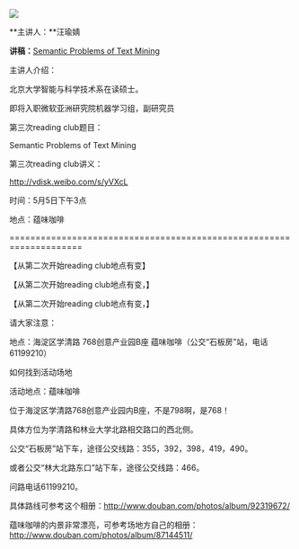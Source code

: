![](http://www.swarmagents.cn/files/201303120030_clouds.png)

**主讲人：**汪瑜婧 

**讲稿：**[Semantic Problems of Text Mining](http://www.swarmagents.cn/swarma/download.php?id=623)

主讲人介绍：

北京大学智能与科学技术系在读硕士。

即将入职微软亚洲研究院机器学习组，副研究员

第三次reading club题目：

Semantic Problems of Text Mining

第三次reading club讲义：

http://vdisk.weibo.com/s/yVXcL

时间：5月5日下午3点

地点：蕴味咖啡

====================================================================

【从第二次开始reading club地点有变】

【从第二次开始reading club地点有变，】

【从第二次开始reading club地点有变，】

请大家注意：

地点：海淀区学清路 768创意产业园B座 蕴味咖啡（公交“石板房”站，电话61199210）

如何找到活动场地

活动地点：蕴味咖啡

位于海淀区学清路768创意产业园内B座，不是798啊，是768！

具体方位为学清路和林业大学北路相交路口的西北侧。

公交“石板房”站下车，途径公交线路：355，392，398，419，490。

或者公交“林大北路东口”站下车，途径公交线路：466。

问路电话61199210。

具体路线可参考这个相册：http://www.douban.com/photos/album/92319672/

蕴味咖啡的内景非常漂亮，可参考场地方自己的相册：http://www.douban.com/photos/album/87144511/

